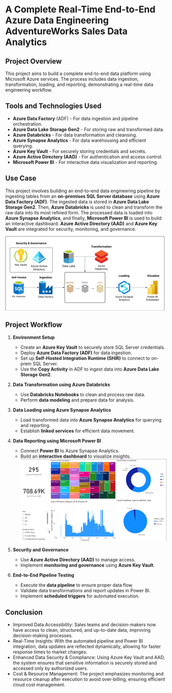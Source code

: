 # A Complete Real-Time End-to-End Azure Data Engineering AdventureWorks Sales Data Analytics
## Project Overview
This project aims to build a complete end-to-end data platform using Microsoft Azure services. The process includes data ingestion, transformation, loading, and reporting, demonstrating a real-time data engineering workflow.

## Tools and Technologies Used
- **Azure Data Factory** (ADF) - For data ingestion and pipeline orchestration.
- **Azure Data Lake Storage Gen2** - For storing raw and transformed data.
- **Azure Databricks** - For data transformation and cleansing.
- **Azure Synapse Analytics** - For data warehousing and efficient querying.
- **Azure Key Vault** - For securely storing credentials and secrets.
- **Azure Active Directory (AAD)** - For authentication and access control.
- **Microsoft Power BI** - For interactive data visualization and reporting.

## Use Case
This project involves building an end-to-end data engineering pipeline by ingesting tables from an **on-premises SQL Server database** using **Azure Data Factory (ADF)**. The ingested data is stored in **Azure Data Lake Storage Gen2**. Then, **Azure Databricks** is used to clean and transform the raw data into its most refined form. The processed data is loaded into **Azure Synapse Analytics**, and finally, **Microsoft Power BI** is used to build an interactive dashboard. **Azure Active Directory (AAD)** and **Azure Key Vault** are integrated for security, monitoring, and governance.


![Azure Data Pipeline](Pipeline.png)

## Project Workflow
1. **Environment Setup**
   - Create an **Azure Key Vault** to securely store SQL Server credentials.
   - Deploy **Azure Data Factory (ADF)** for data ingestion.
   - Set up **Self-Hosted Integration Runtime (SHIR)** to connect to on-prem SQL Server.
   - Use the **Copy Activity** in ADF to ingest data into **Azure Data Lake Storage Gen2**.

2. **Data Transformation using Azure Databricks**
   - Use **Databricks Notebooks** to clean and process raw data.
   - Perform **data modeling** and prepare data for analysis.
   
3. **Data Loading using Azure Synapse Analytics**
   - Load transformed data into **Azure Synapse Analytics** for querying and reporting.
   - Establish **linked services** for efficient data movement.

4. **Data Reporting using Microsoft Power BI**
   - Connect **Power BI** to Azure Synapse Analytics.
   - Build an **interactive dashboard** to visualize insights.
![Dashboard](PowerBI/dashboard.png)
5. **Security and Governance**
   - Use **Azure Active Directory (AAD)** to manage access.
   - Implement **monitoring and governance** using **Azure Key Vault**.

6. **End-to-End Pipeline Testing**
   - Execute the **data pipeline** to ensure proper data flow.
   - Validate data transformations and report updates in Power BI.
   - Implement **scheduled triggers** for automated execution.
  
## Conclusion

- Improved Data Accessibility: Sales teams and decision-makers now have access to clean, structured, and up-to-date data, improving decision-making processes.
- Real-Time Insights: With the automated pipeline and Power BI integration, data updates are reflected dynamically, allowing for faster response times to market changes.
- Enhanced Data Security & Compliance: Using Azure Key Vault and AAD, the system ensures that sensitive information is securely stored and accessed only by authorized users.
- Cost & Resource Management: The project emphasizes monitoring and resource cleanup after execution to avoid over-billing, ensuring efficient cloud cost management.



